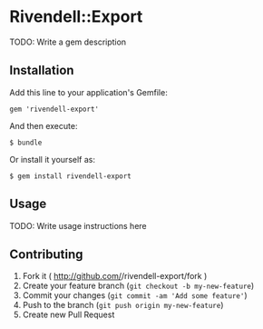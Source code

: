 # Rivendell::Export

TODO: Write a gem description

## Installation

Add this line to your application's Gemfile:

    gem 'rivendell-export'

And then execute:

    $ bundle

Or install it yourself as:

    $ gem install rivendell-export

## Usage

TODO: Write usage instructions here

## Contributing

1. Fork it ( http://github.com/<my-github-username>/rivendell-export/fork )
2. Create your feature branch (`git checkout -b my-new-feature`)
3. Commit your changes (`git commit -am 'Add some feature'`)
4. Push to the branch (`git push origin my-new-feature`)
5. Create new Pull Request
